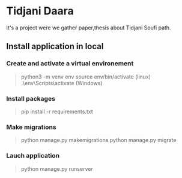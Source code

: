 # Tidjani Daara 
It's a project were we gather paper,thesis about Tidjani Soufi path. 

## Install application in local
### Create and activate a virtual environement
> python3 -m venv env
> source env/bin/activate (linux)
> .\env\Scripts\activate (Windows)

### Install packages
> pip install -r requirements.txt

### Make migrations
> python manage.py makemigrations
> python manage.py migrate
### Lauch application
> python manage.py runserver
